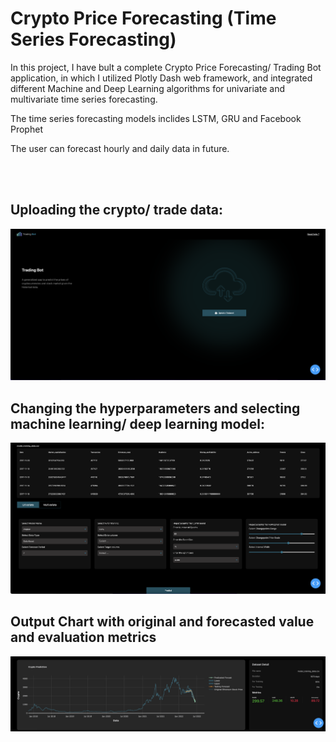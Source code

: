# Crypto Price Forecasting (Time Series Forecasting)

<p> In this project, I have bult a complete Crypto Price Forecasting/ Trading Bot application, in which I utilized Plotly Dash web framework, and integrated different Machine and Deep Learning algorithms for univariate and multivariate time series forecasting.  </p>

<p> The time series forecasting models inclides LSTM, GRU and Facebook Prophet </p>

<p> The user can forecast hourly and daily data in future. </p>



<br />
<br />

<h2> Uploading the crypto/ trade data: </h2>

<img src="https://github.com/waleedjmm/crypto-price-forecasting/blob/main/1.png" />
<br />

<h2> Changing the hyperparameters and selecting machine learning/ deep learning model: </h2>  
<img src="https://github.com/waleedjmm/crypto-price-forecasting/blob/main/2.png" />
<br />

<h2> Output Chart with original and forecasted value and evaluation metrics </h2>  
<img src="https://github.com/waleedjmm/crypto-price-forecasting/blob/main/3.png" />

